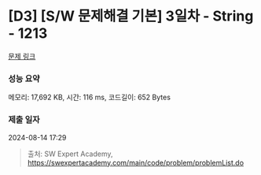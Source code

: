 # [D3] [S/W 문제해결 기본] 3일차 - String - 1213 

[문제 링크](https://swexpertacademy.com/main/code/problem/problemDetail.do?contestProbId=AV14P0c6AAUCFAYi) 

### 성능 요약

메모리: 17,692 KB, 시간: 116 ms, 코드길이: 652 Bytes

### 제출 일자

2024-08-14 17:29



> 출처: SW Expert Academy, https://swexpertacademy.com/main/code/problem/problemList.do